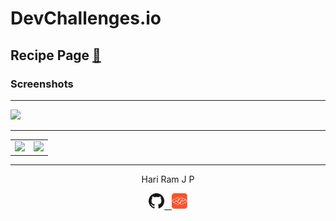 
# DevChallenges.io

## Recipe Page [:link:][link]

### Screenshots

---

<img src="./assets/designs/pic1.png">

---

<table>
<tr>
<td><img src="./assets/designs/pic2.png" width="300"></td>
<td><img src="./assets/designs/pic3.png" width="100"></td>
</tr>
</table>

---

<!-- HTML content -->

<p align="center">Hari Ram J P</p>
<p align="center"><a href="https://github.com/hariramjp777" title="GitHub Profile"><img src="./assets/images/github-icon.png" width="25"></a><a href="https://portfolio.devchallenges.io/hariramjp777" title="DevChallenges Profile">&nbsp;&nbsp;&nbsp;<img src="./assets/images/devchallenges.png" style="width: 25px;" width="25"></a></p>

[link]: https://hariramjp777.github.io/ "Live Site"
[at1440px]: ./assets/designs/at1440px.png "At 1440px"
